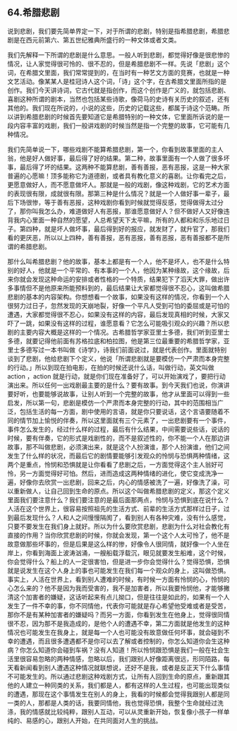## 64.希腊悲剧
说到悲剧，我们要先简单界定一下，对于所谓的悲剧，特别是指希腊悲剧，希腊悲剧是在西元前第六、第五世纪雅典所盛行的一种文体或者文类。


我们先解释一下所谓的悲剧是什么意思。一般人听到悲剧，都觉得好像是很悲惨的情况，让人家觉得很可怜的、很不忍的，但是希腊悲剧不一样。先说「悲剧」这个词，在希腊文里面，我们常常提到的，在当时有一种艺文方面的竞赛，也就是一种文艺活动。像某某人是桂冠诗人这个词，「诗」这个字，在古希腊文里面所指的是创作。我们今天讲诗词，它古代就是指创作，而这个创作是广义的，就包括悲剧、喜剧这种所谓的剧本，当然也包括某些诗歌，像荷马的史诗有关历史的叙述，还有其他的。我们现在所说的，小说的这些，历史的记载这些，都属于诗这个范畴。所以讲到希腊悲剧的时候首先要知道它是希腊特别的一种文体，它里面所诉说的是一段内容丰富的戏剧，我们一般讲戏剧的时候当然是指一个完整的故事，它可能有几种情况。


我们先简单说一下，哪些戏剧不能算希腊悲剧，第一个，你看到故事里面的主人翁，他是好人做好事，最后得了好的结果。第二种，故事里面有一个人做了很多坏事，最后得了坏的结果。这两种不能算悲剧，善有善报，恶有恶报，这是一种大家普遍的心愿嘛！顶多能称它为道德剧，或者具有教化意义的喜剧。让你看完之后，更愿意做好人，而不愿意做坏人。那就是一般的戏剧，像这种戏剧，它的艺术方面的表现很有限，成就很有限。那第三种是什么情况？就是一个人做好事一辈子，最后下场很惨，等于善有恶报，这种戏剧你看到时候就觉得反感，觉得做得太过分了，那你叫我怎么办，难道做好人有恶报，那谁愿意做好人？但不做好人又好像违背我内心里面一种自然的愿望，人总希望天下太平嘛，所有的人都和和乐乐地过日子。第四种，就是坏人做坏事，最后得到好的报应，就发财了，就升官了，那我们看的更厌恶，所以以上四种，善有善报，恶有恶报，善有恶报，恶有善报都不是所谓的希腊悲剧。


那什么叫希腊悲剧？他的故事，基本上都是有一个人，他不是坏人，也不是什么特别的好人，他就是一个平常的、有本事的一个人，他因为某种缘故，这个缘故，后来你就会发现这种命运的安排或者性格的一个特质，结果犯下了滔天大罪，做出许多事情但不是他原来所能预料到的，最后结果让大家都觉得很不忍心，这叫做希腊悲剧的基本的内容架构。你想想看一个故事，如果没有这样的情况，你看到一个人很努力过日子，忽然发现的天崩地裂，好像一个平凡人受到可怕的委屈或是可怕的遭遇，大家都觉得很不忍心，如果没有这样的内容，最后发现真相的时候，大家又吓了一跳，如果没有这样的过程，谁愿意看？它怎么可能吸引观众的兴趣？所以悲剧的主要内容大概是这样的一个情况。古希腊哲学家亚里士多德，我们听到亚里士多德，就要记得他前面有苏格拉底和柏拉图，他是第三位最重要的希腊哲学家，亚里士多德写过一本书叫做《诗学》，诗我们前面说过，就是代表创作。里面就特别谈到了悲剧，他给悲剧下个定义，他说「所谓悲剧就是要模仿一个严肃而本身完整的行动。」所以到现在拍电影，在拍的时候还说什么话，叫做行动，英文叫做 action ，action 就是行动，就是你们现在准备好了，可以开始演戏了，要把行动演出来。所以任何一出戏剧最主要的是什么？要有故事。到今天我们也说，你演讲要好听，也要能够说故事，让别人听到一个完整的故事，他才从里面可以得到一些启发，所以第一句，悲剧是模仿一个严肃而本身完整的行动，其中的范围相当广泛，包括生活的每一方面，剧中使用的言语，就是你只要说话，这个言语要随着不同的情节加上愉悦的伴奏，所以这里面就有三个元素了，一出悲剧要有一个事件，事件怎么发生的，经过什么样的过程，最后有什么结果，中间需要说些话，说话的时候，要有伴奏，它的形式是戏剧性的，而不是叙述性的，你不能一个人在那边讲故事，那不叫做悲剧，必须演出来，就是这个人扮演谁，那个人扮演谁，他们之间发生了什么样的状况，而最后它的剧情要能够引发观众的怜悯与恐惧两种情绪，这两个是重点，怜悯和恐惧就是让你看看了悲剧之后，一方面觉得这个主人翁好可怜，另一方面觉得好可怕。然后，进而造成这两种情绪的进化，使它变成洗净一遍，好像你去欣赏一出悲剧，回来之后，内心的情感被洗了一遍，好像洗了澡，可以重新做人，让自己回到生命的原点。所以这个叫做希腊悲剧的定义，那这个定义里面我们要注意什么？我们要注意的是最后面那两点，怜悯与恐惧到底在说什么？人活在这个世界上，很容易按照祖先的生活方式、前辈的生活方式那样过日子，过到最后发现什么？人和人之间慢慢隔阂了，看到别人有各种灾难，没有什么感觉，只要不要发生在我们身上就好。所以为什么要欣赏悲剧，悲剧为什么对社会教化有直接的作用？当你欣赏悲剧的时候，你就会发现，第一个这个人太可怜了，他不是故意做那些坏事的，但是后果是这么样的惨，好像令人很同情，就好像一个人坐在岸上，你看到海面上波涛汹涌，一艘船载浮载沉，眼见就要发生船难，这个时候，你会觉得什么？船上的人一定很害怕，但是进一步你会觉得什么？觉得恐惧，恐惧就是说发生在这个人身上的事也可能发生在我们每一个观众的身上，这叫做恐惧。事实上，人活在世界上，看到别人遭难的时候，有时候一方面有怜悯的心，怜悯的心怎么来的？他不是因为我而受害的，我不是加害者，所以我要怜悯他，才能够撇清这个加害者的嫌疑，这话听起来有点儿拗口，但是往往是如此的，如果有一个人发生了一件不幸的事，你不同情他，代表你可能就是存心希望他受难或者是受苦，那你不是有某种加害者的嫌疑吗？而另一方面，你看到发生在他身上，觉得很同情很不忍，因为那不是我造成的，是他个人的遭遇不幸，第二方面就是他发生的这种情况也可能发生在我身上，就是每一个人也可能没有故意做任何坏事，就会碰到不幸的遭遇，而且很多遭遇都不是你可以去了解或者控制的，你怎么知道你会生这种病？你怎么知道你会碰到车祸？没有人知道！所以怜悯跟恐惧是我们一般在社会生活里很容易忽略的两种情感，忽略以后，我们跟别人好像距离很远，形同陌路，每天看新闻看到别人遭遇这种情况就联想说，还好不是我，或者是反正天下什么事情不可能发生的。所以通过悲剧这种戏剧方式，让所有人回到生命的原点，重新跟其他的人建立一种同类的关系，我们都是人，都有这样的人生过程，也可能出现类似的遭遇，那现在这个事情发生在别人的身上，我看的时候都会觉得我跟别人都是同一类的人，那都是人类的话，我要同情他，我也觉得恐惧，我整个生命就经过洗涤，我的情感就比较纯粹，跟别人互动，可以从灵重新开始，恢复像小孩子一样单纯的、易感的心，跟别人开始，在共同面对人生的挑战。

